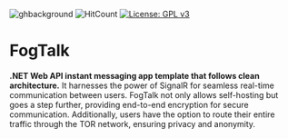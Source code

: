 ![ghbackground](https://github.com/zoneel/FogTalk/assets/40122657/b2762216-2484-4e3f-86df-28bb230e8c38)
![HitCount](https://hits.dwyl.com/zoneel/FogTalk.svg?style=flat-square)
[![License: GPL v3](https://img.shields.io/badge/License-GPLv3-blue.svg)](https://www.gnu.org/licenses/gpl-3.0)

# FogTalk

**.NET Web API instant messaging app template that follows clean architecture.** It harnesses the power of SignalR for seamless real-time communication between users. 
FogTalk not only allows self-hosting but goes a step further, providing end-to-end encryption for secure communication. 
Additionally, users have the option to route their entire traffic through the TOR network, ensuring privacy and anonymity.
